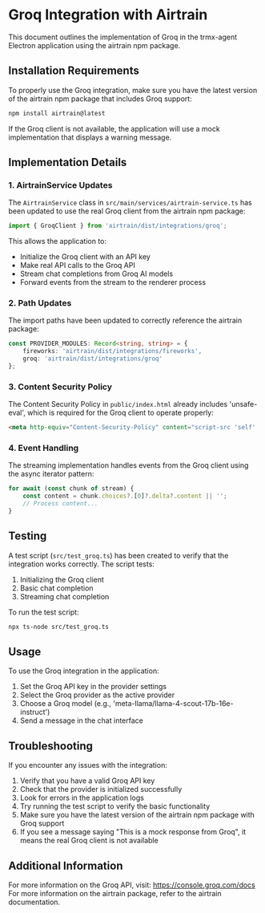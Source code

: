 # Groq Integration with Airtrain

This document outlines the implementation of Groq in the trmx-agent Electron application using the airtrain npm package.

## Installation Requirements

To properly use the Groq integration, make sure you have the latest version of the airtrain npm package that includes Groq support:

```bash
npm install airtrain@latest
```

If the Groq client is not available, the application will use a mock implementation that displays a warning message.

## Implementation Details

### 1. AirtrainService Updates

The `AirtrainService` class in `src/main/services/airtrain-service.ts` has been updated to use the real Groq client from the airtrain npm package:

```typescript
import { GroqClient } from 'airtrain/dist/integrations/groq';
```

This allows the application to:
- Initialize the Groq client with an API key
- Make real API calls to the Groq API
- Stream chat completions from Groq AI models
- Forward events from the stream to the renderer process

### 2. Path Updates

The import paths have been updated to correctly reference the airtrain package:

```typescript
const PROVIDER_MODULES: Record<string, string> = {
    fireworks: 'airtrain/dist/integrations/fireworks',
    groq: 'airtrain/dist/integrations/groq'
};
```

### 3. Content Security Policy

The Content Security Policy in `public/index.html` already includes 'unsafe-eval', which is required for the Groq client to operate properly:

```html
<meta http-equiv="Content-Security-Policy" content="script-src 'self' 'unsafe-eval';">
```

### 4. Event Handling 

The streaming implementation handles events from the Groq client using the async iterator pattern:

```typescript
for await (const chunk of stream) {
    const content = chunk.choices?.[0]?.delta?.content || '';
    // Process content...
}
```

## Testing

A test script (`src/test_groq.ts`) has been created to verify that the integration works correctly. The script tests:

1. Initializing the Groq client
2. Basic chat completion
3. Streaming chat completion

To run the test script:

```bash
npx ts-node src/test_groq.ts
```

## Usage

To use the Groq integration in the application:

1. Set the Groq API key in the provider settings
2. Select the Groq provider as the active provider
3. Choose a Groq model (e.g., 'meta-llama/llama-4-scout-17b-16e-instruct')
4. Send a message in the chat interface

## Troubleshooting

If you encounter any issues with the integration:

1. Verify that you have a valid Groq API key
2. Check that the provider is initialized successfully
3. Look for errors in the application logs
4. Try running the test script to verify the basic functionality
5. Make sure you have the latest version of the airtrain npm package with Groq support
6. If you see a message saying "This is a mock response from Groq", it means the real Groq client is not available

## Additional Information

For more information on the Groq API, visit: https://console.groq.com/docs
For more information on the airtrain package, refer to the airtrain documentation. 